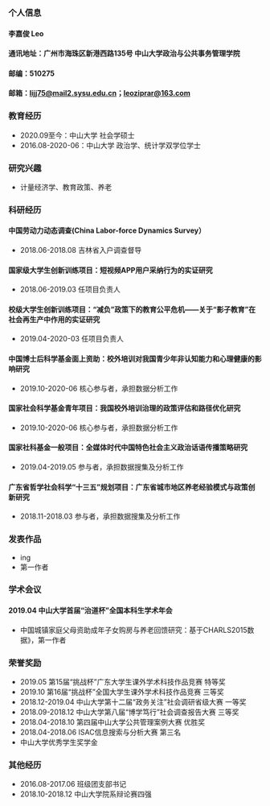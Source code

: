 ### 个人信息
#### 李嘉俊 Leo
#### 通讯地址：广州市海珠区新港西路135号 中山大学政治与公共事务管理学院 
#### 邮编：510275
#### 邮箱：lijj75@mail2.sysu.edu.cn；leoziprar@163.com

### 教育经历
- 2020.09至今：中山大学 社会学硕士
- 2016.08-2020-06：中山大学 政治学、统计学双学位学士

### 研究兴趣
- 计量经济学、教育政策、养老

### 科研经历

#### 中国劳动力动态调查(China Labor-force Dynamics Survey）
- 2018.06-2018.08 吉林省入户调查督导
#### 国家级大学生创新训练项目：短视频APP用户采纳行为的实证研究
- 2018.06-2019.03 任项目负责人
#### 校级大学生创新训练项目：“减负”政策下的教育公平危机——关于“影子教育”在社会再生产中作用的实证研究
- 2019.04-2020-03 任项目负责人
#### 中国博士后科学基金面上资助：校外培训对我国青少年非认知能力和心理健康的影响研究
- 2019.10-2020-06 核心参与者，承担数据分析工作
#### 国家社会科学基金青年项目：我国校外培训治理的政策评估和路径优化研究
- 2019.10-2020-06 核心参与者，承担数据分析工作
#### 国家社科基金一般项目：全媒体时代中国特色社会主义政治话语传播策略研究
- 2019.04-2019.05 参与者，承担数据搜集及分析工作
#### 广东省哲学社会科学“十三五”规划项目：广东省城市地区养老经验模式与政策创新研究
- 2018.11-2018.03 参与者，承担数据搜集及分析工作

### 发表作品
- ing
- 第一作者

### 学术会议

#### 2019.04 中山大学首届“治道杯”全国本科生学术年会
- 中国城镇家庭父母资助成年子女购房与养老回馈研究：基于CHARLS2015数据》，第一作者

### 荣誉奖励
- 2019.05 第15届“挑战杯”广东大学生课外学术科技作品竞赛  特等奖
- 2019.10 第16届“挑战杯”全国大学生课外学术科技作品竞赛  三等奖
- 2018.12-2019.04 中山大学第十二届“政务关注”社会调研省级大赛  一等奖
- 2018.09-2018.12 中山大学第八届“博学笃行”社会调查报告大赛  三等奖
- 2018.04-2018.10 第四届中山大学公共管理案例大赛  优胜奖
- 2018.04-2018.06 ISAC信息搜索与分析大赛  第三名
- 中山大学优秀学生奖学金

### 其他经历
- 2016.08-2017.06 班级团支部书记
- 2018.10-2018.12 中山大学院系辩论赛四强
